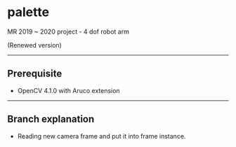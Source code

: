 # palette
 MR 2019 ~ 2020 project - 4 dof robot arm

(Renewed version)

---
## Prerequisite
- OpenCV 4.1.0 with Aruco extension

---
## Branch explanation
- Reading new camera frame and put it into frame instance.

